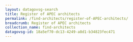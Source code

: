 ```yaml
---
layout: datagovsg-search
title: Register of APEC architects
permalink: /find-architects/register-of-APEC-architects/
breadcrumb: Register of APEC architects
collection_name: find-architects
datagovsg-id: 18a5ef70-dc13-4249-a8d1-b34823fec471
---
```

